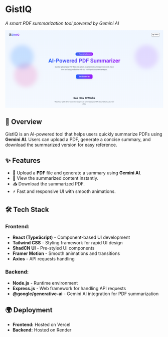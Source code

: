 # GistIQ
*A smart PDF summarization tool powered by Gemini AI*

<img src="images/gist-iq.png">

## 🚀 Overview
GistIQ is an AI-powered tool that helps users quickly summarize PDFs using **Gemini AI**. Users can upload a PDF, generate a concise summary, and download the summarized version for easy reference. 

## ✨ Features
- 📄 Upload a **PDF** file and generate a summary using **Gemini AI**.
- 📝 View the summarized content instantly.
- 📥 Download the summarized PDF.
- ⚡ Fast and responsive UI with smooth animations.

## 🛠 Tech Stack

### Frontend:
- **React (TypeScript)** - Component-based UI development
- **Tailwind CSS** - Styling framework for rapid UI design
- **ShadCN UI** - Pre-styled UI components
- **Framer Motion** - Smooth animations and transitions
- **Axios** - API requests handling

### Backend:
- **Node.js** - Runtime environment
- **Express.js** - Web framework for handling API requests
- **@google/generative-ai** - Gemini AI integration for PDF summarization

## 🌍 Deployment
- **Frontend:** Hosted on Vercel
- **Backend:** Hosted on Render
